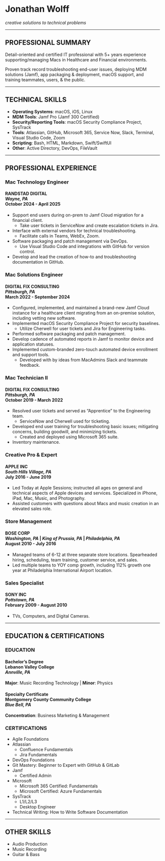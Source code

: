 # Jonathan Wolff
*creative solutions to technical problems*

***

## PROFESSIONAL SUMMARY

Detail-oriented and certified IT professional with 5+ years experience supporting/managing Macs in Healthcare and Financial environments.

Proven track record troubleshooting end-user issues, deploying MDM solutions (Jamf), app packaging & deployment, macOS support, and training teammates, users, & the public.

***

## TECHNICAL SKILLS
- **Operating Systems**: macOS, iOS, Linux
- **MDM Tools**: Jamf Pro (Jamf 300 Certified)
- **Security/Reporting Tools**: macOS Security Compliance Project, SysTrack
- **Tools**: Atlassian, GitHub, Microsoft 365, Service Now, Slack, Terminal, Visual Studio Code, Zoom
- **Scripting**: Bash, HTML, Markdown, Swift/SwiftUI
- **Other**: Active Directory, DevOps, FileVault

***

## PROFESSIONAL EXPERIENCE

### Mac Technology Engineer
#### RANDSTAD DIGITAL <br> *Wayne, PA* <br> October 2024 - April 2025
- Support end users during on-prem to  Jamf Cloud migration for a financial client.
    - Take user tickets in ServiceNow and create escalation tickets in Jira.
- Interface with external vendors for technical troubleshooting.
    - Facilitate calls in Teams, WebEx, Zoom.
- Software packaging and patch management via DevOps.
    - Use Visual Studio Code and integrations with GitHub for version control.
- Develop and lead the creation of how-to and troubleshooting documentation in GitHub.

### Mac Solutions Engineer
#### DIGITAL FIX CONSULTING <br> *Pittsburgh, PA* <br> March 2022 - September 2024
- Configured, implemented, and maintained a brand-new Jamf Cloud instance for a healthcare client migrating from an on-premise solution, including vetting new software.
- Implemented macOS Security Compliance Project for security baselines.
    - Utilize Cherwell for user tickets and Jira for Engineering tasks.
- Performed software packaging and patch management.
- Develop cadence of  automated reports in Jamf to monitor device and application statuses.
- Implemented custom-branded zero-touch automated device enrollment and support tools.
    - Developed with by ideas from MacAdmins Slack and teammate feedback.

### Mac Technician II
#### DIGITAL FIX CONSULTING <br> *Pittsburgh, PA* <br> October 2019 - March 2022
- Resolved user tickets and served as “Apprentice” to the Engineering team.
    - ServiceNow and Cherwell used for ticketing.
- Developed end user training for troubleshooting basic issues; mitigating concerns, building goodwill, and minimizing tickets.
    - Created and deployed using Microsoft 365 suite.
- Inventory maintenance.

### Creative Pro & Expert
#### APPLE INC <br> *South Hills Village, PA* <br> July 2016 - June 2019
- Led Today at Apple Sessions; instructed all ages on general and technical aspects of Apple devices and services. Specialized in iPhone, iPad, Mac, Music, and Photography. 
- Assisted customers with questions about Macs and music creation in an elevated sales role.

### Store Management
#### BOSE CORP <br> *Washington, PA* | *King of Prussia, PA* | *Philadelphia, PA* <br> August 2010 - July 2016
- Managed teams of 6-12 at three separate store locations. Spearheaded hiring, scheduling, team training, customer service, and sales.
- Led multiple teams to YOY comp growth, including 112% growth one year at Philadelphia International Airport location.

### Sales Specialist
#### SONY INC <br> *Pottstown, PA* <br> February 2009 - August 2010
- TVs, Computers, and Digital Cameras.

***

## EDUCATION & CERTIFICATIONS

### EDUCATION
#### Bachelor’s Degree <br> Lebanon Valley College <br> *Annville, PA*
**Major**: Music Recording Technology | **Minor**: Physics

#### Specialty Certificate <br> Montgomery County Community College <br> *Blue Bell, PA*
**Concentration**: Business Marketing & Management

### CERTIFICATIONS
- Agile Foundations
- Atlassian
    - Confluence Fundamentals
    - Jira Fundamentals
- DevOps Foundations
- Git Mastery: Beginner to Expert with GitHub & GitLab
- Jamf
    - Certified Admin
- Microsoft
    - Microsoft 365 Certified: Fundamentals
    - Microsoft Certified: Azure Fundamentals
- SysTrack
    - L1/L2/L3
    - Desktop Engineer
- Technical Writing: How to Write Software Documentation

***

## OTHER SKILLS
- Audio Production
- Music Recording
- Guitar & Bass

